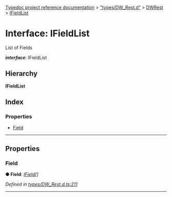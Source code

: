 [Typedoc project reference documentation](../README.md) > ["types/DW_Rest.d"](../modules/_types_dw_rest_d_.md) > [DWRest](../modules/_types_dw_rest_d_.dwrest.md) > [IFieldList](../interfaces/_types_dw_rest_d_.dwrest.ifieldlist.md)

# Interface: IFieldList

List of Fields

*__interface__*: IFieldList

## Hierarchy

**IFieldList**

## Index

### Properties

* [Field](_types_dw_rest_d_.dwrest.ifieldlist.md#field)

---

## Properties

<a id="field"></a>

###  Field

**● Field**: *[IField](_types_dw_rest_d_.dwrest.ifield.md)[]*

*Defined in [types/DW_Rest.d.ts:211](https://github.com/DocuWare/REST-Sample-TS/blob/a4697e2/src/types/DW_Rest.d.ts#L211)*

___

